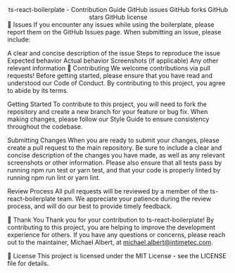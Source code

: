 <div align="center">
ts-react-boilerplate - Contribution Guide
GitHub issues
GitHub forks
GitHub stars
GitHub license

</div>
🐞 Issues
If you encounter any issues while using the boilerplate, please report them on the GitHub Issues page. When submitting an issue, please include:

A clear and concise description of the issue
Steps to reproduce the issue
Expected behavior
Actual behavior
Screenshots (if applicable)
Any other relevant information
🤝 Contributing
We welcome contributions via pull requests! Before getting started, please ensure that you have read and understood our Code of Conduct. By contributing to this project, you agree to abide by its terms.

Getting Started
To contribute to this project, you will need to fork the repository and create a new branch for your feature or bug fix. When making changes, please follow our Style Guide to ensure consistency throughout the codebase.

Submitting Changes
When you are ready to submit your changes, please create a pull request to the main repository. Be sure to include a clear and concise description of the changes you have made, as well as any relevant screenshots or other information. Please also ensure that all tests pass by running npm run test or yarn test, and that your code is properly linted by running npm run lint or yarn lint.

Review Process
All pull requests will be reviewed by a member of the ts-react-boilerplate team. We appreciate your patience during the review process, and will do our best to provide timely feedback.

🙏 Thank You
Thank you for your contribution to ts-react-boilerplate! By contributing to this project, you are helping to improve the development experience for others. If you have any questions or concerns, please reach out to the maintainer, Michael Albert, at michael.albert@intimetec.com.

📝 License
This project is licensed under the MIT License - see the LICENSE file for details.
